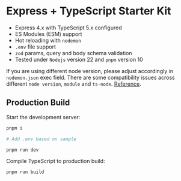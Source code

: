 # Express + TypeScript Starter Kit

- Express 4.x with TypeScript 5.x configured
- ES Modules (ESM) support
- Hot reloading with `nodemon`
- `.env` file support
- `zod` params, query and body schema validation
- Tested under `Nodejs` version 22 and `pnpm` version 10

If you are using different node version, please adjust accordingly in `nodemon.json` exec field. There are some compatibility issues across different `node version`, `module` and `ts-node`. [Reference](https://stackoverflow.com/a/77993035).

## Production Build

Start the development server:

```bash
pnpm i

# Add .env based on sample

pnpm run dev
```

Compile TypeScript to production build:

```bash
pnpm run build
```
